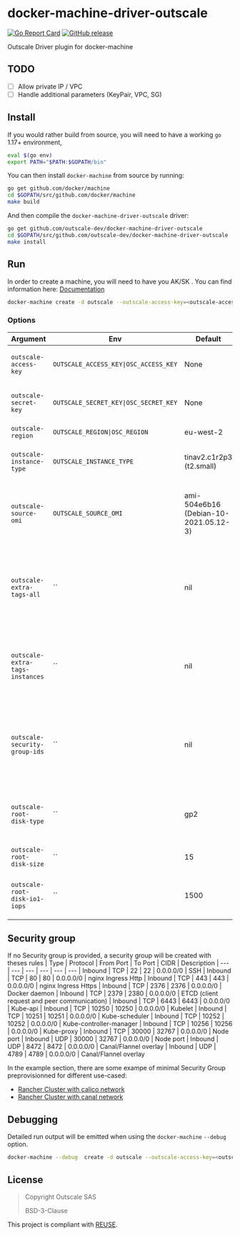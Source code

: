 # docker-machine-driver-outscale

[![Go Report Card](https://goreportcard.com/badge/github.com/outscale-dev/docker-machine-driver-outscale)](https://goreportcard.com/report/github.com/outscale-dev/docker-machine-driver-outscale)
[![GitHub release](https://img.shields.io/github/release/outscale-dev/docker-machine-driver-outscale.svg)](https://github.com/outscale-dev/docker-machine-driver-outscale/releases/)

Outscale Driver plugin for docker-machine

## TODO
- [ ] Allow private IP / VPC
- [ ] Handle additional parameters (KeyPair, VPC, SG)

## Install
If you would rather build from source, you will need to have a working `go` 1.17+ environment,

```bash
eval $(go env)
export PATH="$PATH:$GOPATH/bin"
```

You can then install `docker-machine` from source by running:

```bash
go get github.com/docker/machine
cd $GOPATH/src/github.com/docker/machine
make build
```

And then compile the `docker-machine-driver-outscale` driver:

```bash
go get github.com/outscale-dev/docker-machine-driver-outscale
cd $GOPATH/src/github.com/outscale-dev/docker-machine-driver-outscale
make install
```

## Run
In order to create a machine, you will need to have you AK/SK . You can find information here: [Documentation](https://docs.outscale.com/en/userguide/Getting-Information-About-Your-Access-Keys.html)

```bash
docker-machine create -d outscale --outscale-access-key=<outscale-access-key>  --outscale-secret-key=<outscale-secret-key> --outscale-region=<outscale-region> outscale
```

### Options
| Argument | Env | Default | Description
| --- | --- | --- | ---
| `outscale-access-key` | `OUTSCALE_ACCESS_KEY\|OSC_ACCESS_KEY` | None | **required** Outscale Access Key (see [here](https://docs.outscale.com/en/userguide/Getting-Information-About-Your-Access-Keys.html))
| `outscale-secret-key` | `OUTSCALE_SECRET_KEY\|OSC_SECRET_KEY` | None | **required** Outscale Secret Key (see [here](https://docs.outscale.com/en/userguide/Getting-Information-About-Your-Access-Keys.html))
| `outscale-region` | `OUTSCALE_REGION\|OSC_REGION` | eu-west-2 | Outscale Region
| `outscale-instance-type` | `OUTSCALE_INSTANCE_TYPE` | tinav2.c1r2p3 (t2.small) | Outscale VM Instance Type (see [here](https://docs.outscale.com/en/userguide/Instance-Types.html))
| `outscale-source-omi`    | `OUTSCALE_SOURCE_OMI`    | ami-504e6b16 (Debian-10-2021.05.12-3) | Outscale Machine Image to use as bootstrap for the VM (see [here](https://docs.outscale.com/en/userguide/Official-OMIs-Reference.html#_supported_official_images)) |
| `outscale-extra-tags-all` | `` | nil| Extra tags for all created resources. Format "key=value". Can be set multiple times
| `outscale-extra-tags-instances` | `` | nil | Extra tags only for instances. Format "key=value". Can be set multiple times
| `outscale-security-group-ids` | `` | nil | Ids of user defined Security Groups to add to the machine. Can be set multiple times
| `outscale-root-disk-type` | `` | gp2 | Type of volume for the root disk ('standard', 'io1' or 'gp2')
| `outscale-root-disk-size` | `` | 15 | Size of the root disk in GB
| `outscale-root-disk-io1-iops` | `` | 1500 | Iops for the io1 root disk type (ignore if it is not io1)


## Security group
If no Security group is provided, a security group will be created with theses rules
| Type | Protocol | From Port | To Port | CIDR | Description
| --- | --- | --- | --- | --- | ---
| Inbound | TCP | 22 | 22 | 0.0.0.0/0 | SSH
| Inbound | TCP | 80 | 80 | 0.0.0.0/0 | nginx Ingress Http
| Inbound | TCP | 443 | 443 | 0.0.0.0/0 | nginx Ingress Https
| Inbound | TCP | 2376 | 2376 | 0.0.0.0/0 | Docker daemon
| Inbound | TCP | 2379 | 2380 | 0.0.0.0/0 | ETCD (client request and peer communication)
| Inbound | TCP | 6443 | 6443 | 0.0.0.0/0 | Kube-api 
| Inbound | TCP | 10250 | 10250 | 0.0.0.0/0 | Kubelet
| Inbound | TCP | 10251 | 10251 | 0.0.0.0/0 | Kube-scheduler
| Inbound | TCP | 10252 | 10252 | 0.0.0.0/0 | Kube-controller-manager
| Inbound | TCP | 10256 | 10256 | 0.0.0.0/0 | Kube-proxy
| Inbound | TCP | 30000 | 32767 | 0.0.0.0/0 | Node port
| Inbound | UDP | 30000 | 32767 | 0.0.0.0/0 | Node port
| Inbound | UDP | 8472 | 8472 | 0.0.0.0/0 | Canal/Flannel overlay
| Inbound | UDP | 4789 | 4789 | 0.0.0.0/0 | Canal/Flannel overlay

In the example section, there are some exampe of minimal Security Group preprovisionned for different use-cased:
- [Rancher Cluster with calico network](example/calico/README.md)
- [Rancher Cluster with canal network](example/canal/README.md)

## Debugging
Detailed run output will be emitted when using  the `docker-machine` `--debug` option.

```bash
docker-machine --debug  create -d outscale --outscale-access-key=<outscale-access-key>  --outscale-secret-key=<outscale-secret-key> --outscale-region=<outscale-region> outscale
```

## License

> Copyright Outscale SAS
>
> BSD-3-Clause

This project is compliant with [REUSE](https://reuse.software/).